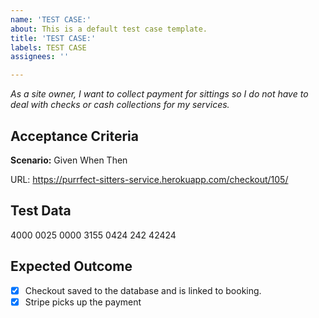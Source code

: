 ```yaml
---
name: 'TEST CASE:'
about: This is a default test case template.
title: 'TEST CASE:'
labels: TEST CASE
assignees: ''

---
```


_As a site owner, I want to collect payment for sittings so I do not have to deal with checks or cash collections for my services._

## Acceptance Criteria
**Scenario:** 
Given 
When 
Then

URL: https://purrfect-sitters-service.herokuapp.com/checkout/105/

## Test Data
4000 0025 0000 3155 0424 242 42424

## Expected Outcome
- [X] Checkout saved to the database and is linked to booking.
- [X] Stripe picks up the payment
